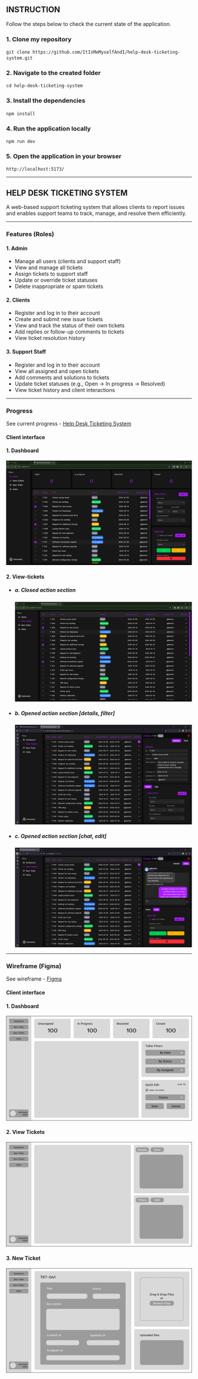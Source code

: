 ## INSTRUCTION

Follow the steps below to check the current state of the application.

### 1. Clone my repository

```
git clone https://github.com/ItIsMeMyselfAndI/help-desk-ticketing-system.git
```

### 2. Navigate to the created folder

```
cd help-desk-ticketing-system
```

### 3. Install the dependencies

```
npm install
```

### 4. Run the application locally

```
npm run dev
```

### 5. Open the application in your browser

```
http://localhost:5173/
```

---

## HELP DESK TICKETING SYSTEM

A web-based support ticketing system that allows clients to report issues and enables support teams to track, manage, and resolve them efficiently.

---

### Features (Roles)

#### 1. Admin

- Manage all users (clients and support staff)
- View and manage all tickets
- Assign tickets to support staff
- Update or override ticket statuses
- Delete inappropriate or spam tickets

#### 2. Clients

- Register and log in to their account
- Create and submit new issue tickets
- View and track the status of their own tickets
- Add replies or follow-up comments to tickets
- View ticket resolution history

#### 3. Support Staff

- Register and log in to their account
- View all assigned and open tickets
- Add comments and solutions to tickets
- Update ticket statuses (e.g., Open → In progress → Resolved)
- View ticket history and client interactions

---

### Progress

See current progress - [Help Desk Ticketing System](https://help-desk-ticketing-system-ashen.vercel.app/)

#### Client interface

#### 1. Dashboard

![Dashboard](./screenshots/application/client/dashboard.png)

#### 2. View-tickets

- ##### a. Closed action section

  ![View-tickets-no-action](./screenshots/application/client/view_tickets-1.png)

- ##### b. Opened action section [details, filter]

  ![View-tickets-filter](./screenshots/application/client/view_tickets-2.png)

- ##### c. Opened action section [chat, edit]

  ![View-tickets-edit](./screenshots/application/client/view_tickets-3.png)

---

### Wireframe (Figma)

See wireframe - [Figma](https://www.figma.com/design/NXD9zZWMqSGBfUK8sOjD32/Help-Desk-Ticket-System?node-id=60-4&t=uJqbF0tHFrYApNyi-1)

#### Client interface

#### 1. Dashboard

![Dashboard](./screenshots/wireframe/client/dashboard.png)

#### 2. View Tickets

![View-tickets](./screenshots/wireframe/client/view-tickets.png)

#### 3. New Ticket

![New-tickets](./screenshots/wireframe/client/new-ticket.png)
